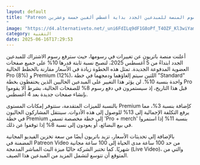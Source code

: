 ```yaml
---
layout: default
title: "Patreon يرفع رسوم المنصة للمبدعين الجدد بداية أغسطس ألفين خمسة وعشرين
"
image: "https://d4.alternativeto.net/_uni6FdILq9dF1G8oPf_T4OZF_Kl3wiYam5-57z7SGs/rs:fill:1520:760:0/g:ce:0:0/YWJzOi8vZGlzdC9jb250ZW50LzE3NTAwOTcyNzk1NzkucG5n.png"
category: التقنية
date: 2025-06-16T17:29:53
---
```


أعلنت منصة باتريون عن تغييرات في رسومها، حيث سترفع رسوم الاشتراك للمبدعين الجدد ابتداءً من 5 أغسطس 2025، لتصبح نسبة ثابتة قدرها 10% على جميع صفحات العضوية المدفوعة الجديدة. تمثل هذه الخطوة زيادة في الأسعار مقارنة بالخطط الحالية Pro (8%) و Premium (12%)، اللتين سيتم إلغاؤهما ودمجهما في خطة "Standard" واحدة بنسبة 10%. لن يؤثر هذا التغيير على المبدعين الحاليين الذين يحتفظون بخطة Pro قبل هذا التاريخ، إذ سيستمرون في دفع رسوم 8% للصفحات الحالية، بشرط ألا يقوموا بإنشاء صفحات جديدة بعد 4 أغسطس.

بالنسبة للميزات المتقدمة، ستتوفر إمكانات المستوى Premium كإضافة بنسبة 3%، مما يرفع التكلفة الإجمالية إلى 13% للوصول إلى هذه الأدوات. سينتقل المشاركون الحاليون في خطة Premium إلى خطة مخصصة تسمى 'Pro + merch' بنسبة 11% إذا استمروا في بيع البضائع، أو يعودون إلى نسبة 8% إذا توقفوا عن ذلك.

بالإضافة إلى تحديثات الأسعار، تزيد باتريون أيضًا من سعة تخزين الفيديو المجانية المضمنة في Patreon Video من حد 100 ساعة مدى الحياة إلى 100 ساعة مجانية شهريًا. كما تختبر الشركة حاليًا ميزة البث المباشر المدمجة (Live Video)، والتي من المتوقع أن تتوسع لتشمل المزيد من المبدعين هذا الصيف.
